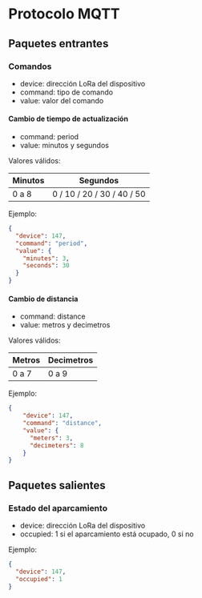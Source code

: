 # Protocolo MQTT

## Paquetes entrantes

### Comandos

- device: dirección LoRa del dispositivo
- command: tipo de comando
- value: valor del comando

#### Cambio de tiempo de actualización

- command: period
- value: minutos y segundos

Valores válidos:

| Minutos | Segundos |
| ------- | -------- |
| 0 a 8   | 0 / 10 / 20 / 30 / 40 / 50 |

Ejemplo:

```json
{
  "device": 147,
  "command": "period",
  "value": {
    "minutes": 3,
    "seconds": 30
  }
}
```

#### Cambio de distancia

- command: distance
- value: metros y decimetros

Valores válidos:

| Metros | Decimetros |
| ------ | ---------- |
| 0 a 7 | 0 a 9     |

Ejemplo:

```json
{
    "device": 147,
    "command": "distance",
    "value": {
      "meters": 3,
      "decimeters": 8
    }
}

```

## Paquetes salientes

### Estado del aparcamiento

- device: dirección LoRa del dispositivo
- occupied: 1 si el aparcamiento está ocupado, 0 si no

Ejemplo:

```json
{
  "device": 147,
  "occupied": 1
}
```
